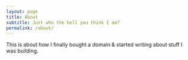 ```yaml
---
layout: page
title: About
subtitle: Just who the hell you think I am?
permalink: /about/
---
```



This is about how I finally bought a domain & started writing about stuff I was building. 